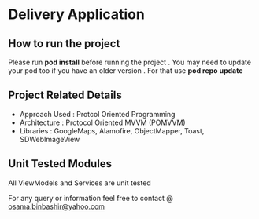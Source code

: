 # Delivery Application

## How to run the project
  Please run **pod install** before running the project . You may need to update your pod too if you have an older version . For that use **pod repo update**  

## Project Related Details
- Approach Used : Protcol Oriented Programming 
- Architecture : Protocol Oriented MVVM (POMVVM)
- Libraries : GoogleMaps, Alamofire, ObjectMapper, Toast, SDWebImageView

## Unit Tested Modules
All ViewModels and Services are unit tested

For any query or information feel free to contact @ osama.binbashir@yahoo.com
